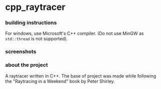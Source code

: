 # cpp_raytracer

### building instructions
For windows, use Microsoft's C++ compiler. (Do not use MinGW as `std::thread` is not supported).

### screenshots

### about the project
A raytracer written in C++. The base of project was made while following the "Raytracing in a Weekend" book by Peter Shirley.
